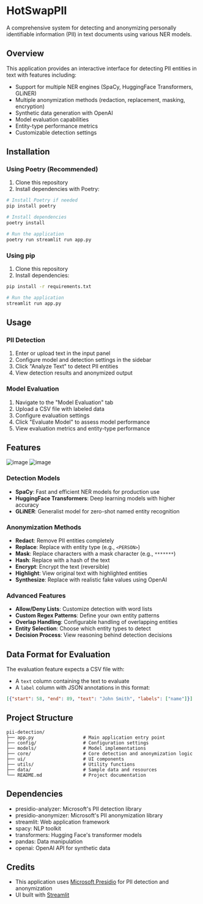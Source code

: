 # HotSwapPII

A comprehensive system for detecting and anonymizing personally identifiable information (PII) in text documents using various NER models.

## Overview

This application provides an interactive interface for detecting PII entities in text with features including:

- Support for multiple NER engines (SpaCy, HuggingFace Transformers, GLiNER)
- Multiple anonymization methods (redaction, replacement, masking, encryption)
- Synthetic data generation with OpenAI
- Model evaluation capabilities
- Entity-type performance metrics
- Customizable detection settings

## Installation

### Using Poetry (Recommended)

1. Clone this repository
2. Install dependencies with Poetry:

```bash
# Install Poetry if needed
pip install poetry

# Install dependencies
poetry install

# Run the application
poetry run streamlit run app.py
```

### Using pip

1. Clone this repository
2. Install dependencies:

```bash
pip install -r requirements.txt

# Run the application
streamlit run app.py
```

## Usage

### PII Detection

1. Enter or upload text in the input panel
2. Configure model and detection settings in the sidebar
3. Click "Analyze Text" to detect PII entities
4. View detection results and anonymized output

### Model Evaluation

1. Navigate to the "Model Evaluation" tab
2. Upload a CSV file with labeled data
3. Configure evaluation settings
4. Click "Evaluate Model" to assess model performance
5. View evaluation metrics and entity-type performance

## Features
![image](https://github.com/user-attachments/assets/35a91654-a2da-475e-91ab-e9f666bb8af5)
![image](https://github.com/user-attachments/assets/bb0efddc-e6f8-4d56-a7d5-3aa5a2de1bb0)


### Detection Models

- **SpaCy**: Fast and efficient NER models for production use
- **HuggingFace Transformers**: Deep learning models with higher accuracy
- **GLiNER**: Generalist model for zero-shot named entity recognition

### Anonymization Methods

- **Redact**: Remove PII entities completely
- **Replace**: Replace with entity type (e.g., `<PERSON>`)
- **Mask**: Replace characters with a mask character (e.g., `*******`)
- **Hash**: Replace with a hash of the text
- **Encrypt**: Encrypt the text (reversible)
- **Highlight**: View original text with highlighted entities
- **Synthesize**: Replace with realistic fake values using OpenAI

### Advanced Features

- **Allow/Deny Lists**: Customize detection with word lists
- **Custom Regex Patterns**: Define your own entity patterns
- **Overlap Handling**: Configurable handling of overlapping entities
- **Entity Selection**: Choose which entity types to detect
- **Decision Process**: View reasoning behind detection decisions

## Data Format for Evaluation

The evaluation feature expects a CSV file with:

- A `text` column containing the text to evaluate
- A `label` column with JSON annotations in this format:

```json
[{"start": 58, "end": 89, "text": "John Smith", "labels": ["name"]}]
```

## Project Structure

```
pii-detection/
├── app.py                  # Main application entry point
├── config/                 # Configuration settings
├── models/                 # Model implementations
├── core/                   # Core detection and anonymization logic
├── ui/                     # UI components
├── utils/                  # Utility functions
├── data/                   # Sample data and resources
└── README.md               # Project documentation
```

## Dependencies

- presidio-analyzer: Microsoft's PII detection library
- presidio-anonymizer: Microsoft's PII anonymization library
- streamlit: Web application framework
- spacy: NLP toolkit
- transformers: Hugging Face's transformer models
- pandas: Data manipulation
- openai: OpenAI API for synthetic data

## Credits

- This application uses [Microsoft Presidio](https://github.com/microsoft/presidio) for PII detection and anonymization
- UI built with [Streamlit](https://streamlit.io/)
